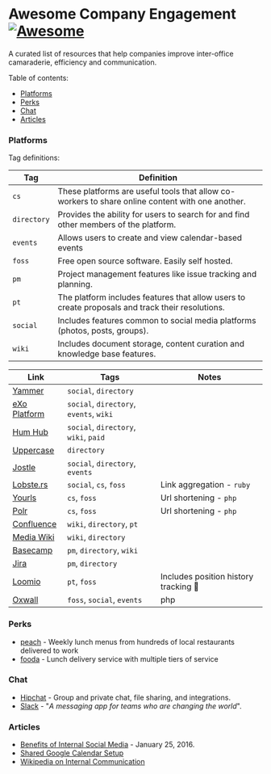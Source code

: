 # Awesome Company Engagement [![Awesome](https://cdn.rawgit.com/sindresorhus/awesome/d7305f38d29fed78fa85652e3a63e154dd8e8829/media/badge.svg)](https://github.com/sindresorhus/awesome)

A curated list of resources that help companies improve inter-office camaraderie, efficiency and communication.

Table of contents:

* [Platforms](#platforms)
* [Perks](#perks)
* [Chat](#chat)
* [Articles](#articles)

### Platforms

Tag definitions:

| Tag | Definition |
| ---- | ---- |
| `cs` | These platforms are useful tools that allow co-workers to share online content with one another. |
| `directory` | Provides the ability for users to search for and find other members of the platform. |
| `events` | Allows users to create and view calendar-based events |
| `foss` | Free open source software. Easily self hosted. |
| `pm` | Project management features like issue tracking and planning. |
| `pt` | The platform includes features that allow users to create proposals and track their resolutions. |
| `social` | Includes features common to social media platforms (photos, posts, groups). |
| `wiki` | Includes document storage, content curation and knowledge base features. |


| Link | Tags | Notes |
| ---- | ---- | ---- |
| [Yammer](https://www.yammer.com/owneriq.com/) | `social`, `directory` | |
| [eXo Platform](https://www.exoplatform.com/) | `social`, `directory`, `events`, `wiki` | |
| [Hum Hub](https://www.humhub.org/en) | `social`, `directory`, `wiki`, `paid` | |
| [Uppercase](https://apps.google.com/marketplace/app/mffgeijiafphbcpoblabidficbilhdpb) | `directory` | |
| [Jostle](https://www.jostle.me/) | `social`, `directory`, `events` | |
| [Lobste.rs](https://github.com/jcs/lobsters) | `social`, `cs`, `foss` | Link aggregation - `ruby` |
| [Yourls](https://yourls.org/) | `cs`, `foss` | Url shortening - `php` |
| [Polr](https://github.com/cydrobolt/polr) | `cs`, `foss` | Url shortening - `php` |
| [Confluence](https://www.atlassian.com/software/confluence) | `wiki`, `directory`, `pt` | |
| [Media Wiki](https://www.mediawiki.org/wiki/MediaWiki) | `wiki`, `directory` | |
| [Basecamp](https://basecamp.com/) | `pm`, `directory`, `wiki` | |
| [Jira](https://www.atlassian.com/software/jira) | `pm`, `directory` | |
| [Loomio](https://www.loomio.org/) | `pt`, `foss` | Includes position history tracking :rocket: |
| [Oxwall](https://www.oxwall.com/) | `foss`, `social`, `events` | php |

### Perks

* [peach](https://www.peachd.com/) - Weekly lunch menus from hundreds of local restaurants delivered to work
* [fooda](https://www.fooda.com) - Lunch delivery service with multiple tiers of service

### Chat

* [Hipchat](https://hipchat.com/) - Group and private chat, file sharing, and integrations.
* [Slack](https://slack.com/) - "_A messaging app for teams who are changing the world_".

### Articles  

* [Benefits of Internal Social Media](http://www.apcoworldwide.com/blog/detail/apcoforum/2016/01/25/the-benefits-of-internal-social-media-engaged-employees) - January 25, 2016.
* [Shared Google Calendar Setup](https://support.google.com/a/answer/1626902?hl=en)
* [Wikipedia on Internal Communication](https://en.wikipedia.org/wiki/Internal_communications#Social_Media)
